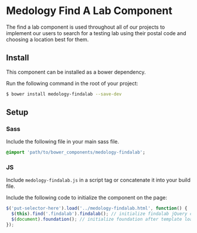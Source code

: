 # Medology Find A Lab Component

The find a lab component is used throughout all of our projects to implement our users to search
for a testing lab using their postal code and choosing a location best for them.

## Install
This component can be installed as a bower dependency.

Run the following command in the root of your project:
```bash
$ bower install medology-findalab --save-dev
```

## Setup

### Sass

Include the following file in your main sass file.

```sass
@import 'path/to/bower_components/medology-findalab';
```

### JS

Include `medology-findalab.js` in a script tag or concatenate it into your build file.

Include the following code to initialize the component on the page:

```js
$('put-selector-here').load('../medology-findalab.html', function() {
  $(this).find('.findalab').findalab(); // initialize findalab jQuery component
  $(document).foundation(); // initialize foundation after template loads
});
```
